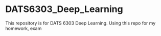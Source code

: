 # DATS6303_Deep_Learning
This repository is for DATS 6303 Deep Learning. Using this repo for my homework, exam
